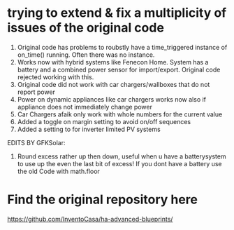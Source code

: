 # trying to extend & fix a multiplicity of issues of the original code
1. Original  code has problems to roubstly have a time_triggered instance of on_time() running. Often there was no instance.
2. Works now with hybrid systems like Fenecon Home. System has a battery and a combined power sensor for import/export. Original code rejected working with this.
3. Original code did not work with car chargers/wallboxes that do not report power
4. Power on dynamic appliances like car chargers works now also if appliance does not immediately change power
5. Car Chargers afaik only work with whole numbers for the current value
6. Added a toggle on margin setting to avoid on/off sequences
7. Added a setting to for inverter limited PV systems

EDITS BY GFKSolar:
1. Round excess rather up then down, useful when u have a batterysystem to use up the even the last bit of excess! If you dont have a battery use the old Code with math.floor

# Find the original repository here
https://github.com/InventoCasa/ha-advanced-blueprints/

